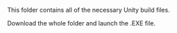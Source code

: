 This folder contains all of the necessary Unity build files.

Download the whole folder and launch the .EXE file.
